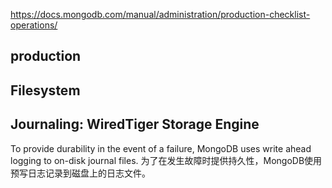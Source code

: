 https://docs.mongodb.com/manual/administration/production-checklist-operations/
## production

## Filesystem

## Journaling: WiredTiger Storage Engine
To provide durability in the event of a failure, MongoDB uses write ahead logging to on-disk journal files.
为了在发生故障时提供持久性，MongoDB使用预写日志记录到磁盘上的日志文件。